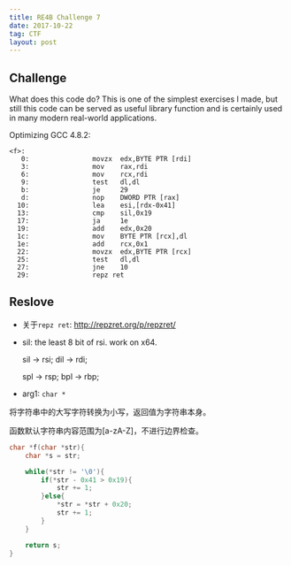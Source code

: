 ```yaml
---
title: RE4B Challenge 7
date: 2017-10-22
tag: CTF
layout: post
---
```


## Challenge

What does this code do? This is one of the simplest exercises I made, but still this code can be served as useful library function and is certainly used in many modern real-world applications.

Optimizing GCC 4.8.2:

```
<f>:
   0:                movzx  edx,BYTE PTR [rdi]
   3:                mov    rax,rdi
   6:                mov    rcx,rdi
   9:                test   dl,dl
   b:                je     29 
   d:                nop    DWORD PTR [rax]
  10:                lea    esi,[rdx-0x41]
  13:                cmp    sil,0x19
  17:                ja     1e 
  19:                add    edx,0x20
  1c:                mov    BYTE PTR [rcx],dl
  1e:                add    rcx,0x1
  22:                movzx  edx,BYTE PTR [rcx]
  25:                test   dl,dl
  27:                jne    10 
  29:                repz ret
```

## Reslove

* 关于`repz ret`: <http://repzret.org/p/repzret/>
* sil: the least 8 bit of rsi. work on x64.
    
    sil -> rsi; dil -> rdi;

    spl -> rsp; bpl -> rbp;

* arg1: `char *`

将字符串中的大写字符转换为小写，返回值为字符串本身。

函数默认字符串内容范围为[a-zA-Z]，不进行边界检查。

``` c
char *f(char *str){
    char *s = str;

    while(*str != '\0'){
        if(*str - 0x41 > 0x19){
            str += 1;
        }else{
            *str = *str + 0x20;
            str += 1;
        }
    }

    return s;
}
```

